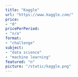```yaml
---
title: "Kaggle"
url: "https://www.kaggle.com/"
price: 
- "0"
pricePerPeriod: 
- "n/a"
format: 
- "challenge"
subject: 
- "data science"
- "machine learning"
featured: "n"
picture: "/static/kaggle.png"
---
```

